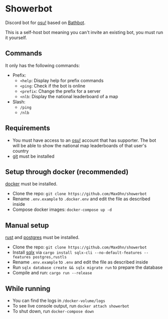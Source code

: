 # Showerbot

Discord bot for [osu!](https://osu.ppy.sh) based on [Bathbot](https://github.com/MaxOhn/Bathbot).

This is a self-host bot meaning you can't invite an existing bot, you must run it yourself.

## Commands

It only has the following commands:
- Prefix:
    - `<help`: Display help for prefix commands
    - `<ping`: Check if the bot is online
    - `<prefix`: Change the prefix for a server
    - `<nlb`: Display the national leaderboard of a map
- Slash:
  - `/ping`
  - `/nlb`

## Requirements

- You must have access to an [osu!](https://osu.ppy.sh/home) account that has supporter. The bot will be able to show the national map leaderboards of that user's country
- [git](https://git-scm.com/) must be installed

## Setup through docker (recommended)

[docker](https://www.docker.com/) must be installed.

- Clone the repo: `git clone https://github.com/MaxOhn/showerbot`
- Rename `.env.example` to `.docker.env` and edit the file as described inside
- Compose docker images: `docker-compose up -d`

## Manual setup

[rust](https://www.rust-lang.org/) and [postgres](https://www.postgresql.org/) must be installed.

- Clone the repo: `git clone https://github.com/MaxOhn/showerbot`
- Install [sqlx](https://github.com/launchbadge/sqlx/tree/master/sqlx-cli) via `cargo install sqlx-cli --no-default-features --features postgres,rustls`
- Rename `.env.example` to `.env` and edit the file as described inside
- Run `sqlx database create && sqlx migrate run` to prepare the database
- Compile and run: `cargo run --release`

## While running

- You can find the logs in `/docker-volume/logs`
- To see live console output, run `docker attach showerbot`
- To shut down, run `docker-compose down`